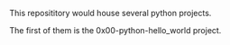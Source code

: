 This reposititory would house several python projects.

The first of them is the 0x00-python-hello_world project.
